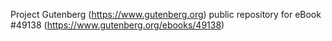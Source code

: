 Project Gutenberg (https://www.gutenberg.org) public repository for eBook #49138 (https://www.gutenberg.org/ebooks/49138)
